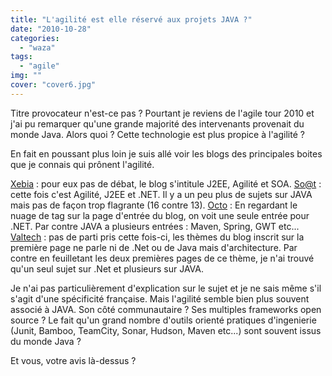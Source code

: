 ```yaml
---
title: "L'agilité est elle réservé aux projets JAVA ?"
date: "2010-10-28"
categories: 
  - "waza"
tags: 
  - "agile"
img: ""
cover: "cover6.jpg"
---
```


Titre provocateur n'est-ce pas ? Pourtant je reviens de l'agile tour 2010 et j'ai pu remarquer qu'une grande majorité des intervenants provenait du monde Java. Alors quoi ? Cette technologie est plus propice à l'agilité ?

En fait en poussant plus loin je suis allé voir les blogs des principales boites que je connais qui prônent l'agilité.

[Xebia](http://blog.xebia.fr/) : pour eux pas de débat, le blog s'intitule J2EE, Agilité et SOA. [So@t](http://blog.soat.fr/) : cette fois c'est Agilité, J2EE et .NET. Il y a un peu plus de sujets sur JAVA mais pas de façon trop flagrante (16 contre 13). [Octo](http://blog.octo.com/) : En regardant le nuage de tag sur la page d'entrée du blog, on voit une seule entrée pour .NET. Par contre JAVA a plusieurs entrées : Maven, Spring, GWT etc... [Valtech](http://blog.valtech.fr/wordpress/) : pas de parti pris cette fois-ci, les thèmes du blog inscrit sur la première page ne parle ni de .Net ou de Java mais d'architecture. Par contre en feuilletant les deux premières pages de ce thème, je n'ai trouvé qu'un seul sujet sur .Net et plusieurs sur JAVA.

Je n'ai pas particulièrement d'explication sur le sujet et je ne sais même s'il s'agit d'une spécificité française. Mais l'agilité semble bien plus souvent associé à JAVA. Son côté communautaire ? Ses multiples frameworks open source ? Le fait qu'un grand nombre d'outils orienté pratiques d'ingenierie (Junit, Bamboo, TeamCity, Sonar, Hudson, Maven etc...) sont souvent issus du monde Java ?

Et vous, votre avis là-dessus ?
